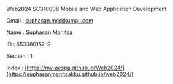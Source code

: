Web2024
SC310006 Mobile and Web Application Development

Gmail : suphasan.m@kkumail.com

Name : Suphasan Manitsa

ID : 653380152-9

Section : 1

Index : [https://my-aespa.github.io/Web2024/](https://suphasanmanitsakku.github.io/web2024/)
